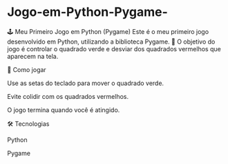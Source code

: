 # Jogo-em-Python-Pygame-
🕹️ Meu Primeiro Jogo em Python (Pygame)
Este é o meu primeiro jogo desenvolvido em Python, utilizando a biblioteca Pygame. 🎉
O objetivo do jogo é controlar o quadrado verde e desviar dos quadrados vermelhos que aparecem na tela.

🚀 Como jogar

Use as setas do teclado para mover o quadrado verde.

Evite colidir com os quadrados vermelhos.

O jogo termina quando você é atingido.

🛠️ Tecnologias

Python

Pygame
